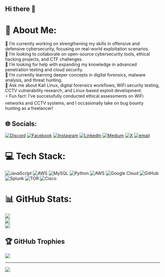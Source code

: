 ## Hi there 👋

# 💫 About Me:
🔭 I’m currently working on strengthening my skills in offensive and defensive cybersecurity, focusing on real-world exploitation scenarios.<br>👯 I’m looking to collaborate on open-source cybersecurity tools, ethical hacking projects, and CTF challenges.<br>🤝 I’m looking for help with expanding my knowledge in advanced penetration testing and cloud security.<br>🌱 I’m currently learning deeper concepts in digital forensics, malware analysis, and threat hunting.<br>💬 Ask me about Kali Linux, digital forensics workflows, WiFi security testing, CCTV vulnerability research, and Linux-based exploit development.<br>⚡ Fun fact: I’ve successfully conducted ethical assessments on WiFi networks and CCTV systems, and I occasionally take on bug bounty hunting as a freelancer!


## 🌐 Socials:
[![Discord](https://img.shields.io/badge/Discord-%237289DA.svg?logo=discord&logoColor=white)](https://discord.gg/Xjnm84c7) [![Facebook](https://img.shields.io/badge/Facebook-%231877F2.svg?logo=Facebook&logoColor=white)](https://facebook.com/https://m.facebook.com/profile.php?id=100007384686851) [![Instagram](https://img.shields.io/badge/Instagram-%23E4405F.svg?logo=Instagram&logoColor=white)](https://instagram.com/ravan0797_34901) [![LinkedIn](https://img.shields.io/badge/LinkedIn-%230077B5.svg?logo=linkedin&logoColor=white)](https://linkedin.com/in/tapash-das-0188b42a0) [![Medium](https://img.shields.io/badge/Medium-12100E?logo=medium&logoColor=white)](https://medium.com/@@pourabpb321) [![X](https://img.shields.io/badge/X-black.svg?logo=X&logoColor=white)](https://x.com/pourab-das-0188b) [![email](https://img.shields.io/badge/Email-D14836?logo=gmail&logoColor=white)](mailto:pourabpb321@gmail.com) 

# 💻 Tech Stack:
![JavaScript](https://img.shields.io/badge/javascript-%23323330.svg?style=for-the-badge&logo=javascript&logoColor=%23F7DF1E) ![AWS](https://img.shields.io/badge/AWS-%23FF9900.svg?style=for-the-badge&logo=amazon-aws&logoColor=white) ![MySQL](https://img.shields.io/badge/mysql-4479A1.svg?style=for-the-badge&logo=mysql&logoColor=white) ![Python](https://img.shields.io/badge/python-3670A0?style=for-the-badge&logo=python&logoColor=ffdd54) ![AWS](https://img.shields.io/badge/AWS-%23FF9900.svg?style=for-the-badge&logo=amazon-aws&logoColor=white) ![Google Cloud](https://img.shields.io/badge/GoogleCloud-%234285F4.svg?style=for-the-badge&logo=google-cloud&logoColor=white) ![GitHub](https://img.shields.io/badge/github-%23121011.svg?style=for-the-badge&logo=github&logoColor=white) ![Splunk](https://img.shields.io/badge/splunk-%23000000.svg?style=for-the-badge&logo=splunk&logoColor=white) ![TOR](https://img.shields.io/badge/tor-%237E4798.svg?style=for-the-badge&logo=tor-project&logoColor=white) ![Cisco](https://img.shields.io/badge/cisco-%23049fd9.svg?style=for-the-badge&logo=cisco&logoColor=black)
# 📊 GitHub Stats:
![](https://github-readme-stats.vercel.app/api?username=raven6667&theme=dark&hide_border=false&include_all_commits=false&count_private=true)<br/>
![](https://nirzak-streak-stats.vercel.app/?user=raven6667&theme=dark&hide_border=false)<br/>
![](https://github-readme-stats.vercel.app/api/top-langs/?username=raven6667&theme=dark&hide_border=false&include_all_commits=false&count_private=true&layout=compact)

## 🏆 GitHub Trophies
![](https://github-profile-trophy.vercel.app/?username=raven6667&theme=radical&no-frame=false&no-bg=true&margin-w=4)

---
[![](https://visitcount.itsvg.in/api?id=raven6667&icon=0&color=0)](https://visitcount.itsvg.in)

<!-- Proudly created with GPRM ( https://gprm.itsvg.in ) -->
